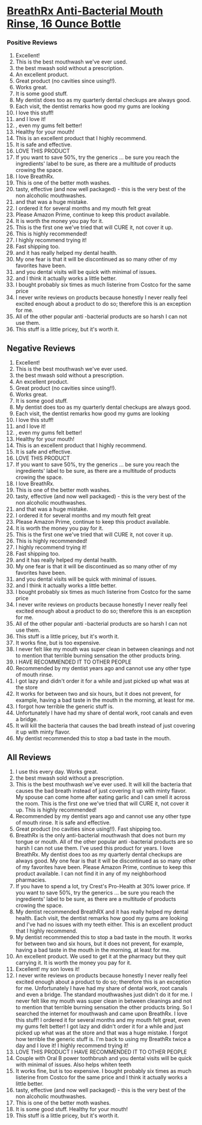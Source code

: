 # [BreathRx Anti-Bacterial Mouth Rinse, 16 Ounce Bottle](https://products.checkmycream.com/products/BreathRx-Anti-Bacterial-Mouth-Rinse-16-Ounce-Bottle.html)

### Positive Reviews

<ol>
      <li>Excellent!</li>
      <li>This is the best mouthwash we&#x27;ve ever used.</li>
      <li>the best mwash sold without a prescription.</li>
      <li>An excellent product.</li>
      <li>Great product (no cavities since using!!).  </li>
      <li>Works great.</li>
      <li>It is some good stuff.</li>
      <li>My dentist does too as my quarterly dental checkups are always good.</li>
      <li>Each visit, the dentist remarks how good my gums are looking</li>
      <li>I love this stuff!</li>
      <li>and I love it!</li>
      <li>, even my gums felt better!</li>
      <li>Healthy for your mouth!</li>
      <li>This is an excellent product that I highly recommend.</li>
      <li>It is safe and effective.</li>
      <li>LOVE THIS PRODUCT</li>
      <li>If you want to save 50%, try the generics ... be sure you reach the ingredients&#x27; label to be sure, as there are a multitude of products crowing the space.</li>
      <li>I love BreathRx.  </li>
      <li>This is one of the better moth washes.</li>
      <li>tasty, effective (and now well packaged) - this is the very best of the non alcoholic mouthwashes.</li>
      <li>and that was a huge mistake.  </li>
      <li>I ordered it for several months and my mouth felt great</li>
      <li>Please Amazon Prime, continue to keep this product available.  </li>
      <li>It is worth the money you pay for it.</li>
      <li>This is the first one we&#x27;ve tried that will CURE it, not cover it up.</li>
      <li>This is highly recommended!</li>
      <li>I highly recommend trying it!</li>
      <li>Fast shipping too.</li>
      <li>and it has really helped my dental health.  </li>
      <li>My one fear is that it will be discontinued as so many other of my favorites have been.  </li>
      <li>and you dental visits will be quick with minimal of issues.</li>
      <li>and I think it actually works a little better.</li>
      <li>I bought probably six times as much listerine from Costco for the same price</li>
      <li>I never write reviews on products because honestly I never really feel excited enough about a product to do so; therefore this is an exception for me.  </li>
      <li>All of the other popular anti -bacterial products are so harsh I can not use them.  </li>
      <li>This stuff is a little pricey, but it&#x27;s worth it.</li>
</ol>


<h2>Negative Reviews</h2>
<ol>
<li> Excellent!</li>
<li> This is the best mouthwash we&#x27;ve ever used.</li>
<li> the best mwash sold without a prescription.</li>
<li> An excellent product.</li>
<li> Great product (no cavities since using!!).  </li>
<li> Works great.</li>
<li> It is some good stuff.</li>
<li> My dentist does too as my quarterly dental checkups are always good.</li>
<li> Each visit, the dentist remarks how good my gums are looking</li>
<li> I love this stuff!</li>
<li> and I love it!</li>
<li> , even my gums felt better!</li>
<li> Healthy for your mouth!</li>
<li> This is an excellent product that I highly recommend.</li>
<li> It is safe and effective.</li>
<li> LOVE THIS PRODUCT</li>
<li> If you want to save 50%, try the generics ... be sure you reach the ingredients&#x27; label to be sure, as there are a multitude of products crowing the space.</li>
<li> I love BreathRx.  </li>
<li> This is one of the better moth washes.</li>
<li> tasty, effective (and now well packaged) - this is the very best of the non alcoholic mouthwashes.</li>
<li> and that was a huge mistake.  </li>
<li> I ordered it for several months and my mouth felt great</li>
<li> Please Amazon Prime, continue to keep this product available.  </li>
<li> It is worth the money you pay for it.</li>
<li> This is the first one we&#x27;ve tried that will CURE it, not cover it up.</li>
<li> This is highly recommended!</li>
<li> I highly recommend trying it!</li>
<li> Fast shipping too.</li>
<li> and it has really helped my dental health.  </li>
<li> My one fear is that it will be discontinued as so many other of my favorites have been.  </li>
<li> and you dental visits will be quick with minimal of issues.</li>
<li> and I think it actually works a little better.</li>
<li> I bought probably six times as much listerine from Costco for the same price</li>
<li> I never write reviews on products because honestly I never really feel excited enough about a product to do so; therefore this is an exception for me.  </li>
<li> All of the other popular anti -bacterial products are so harsh I can not use them.  </li>
<li> This stuff is a little pricey, but it&#x27;s worth it.</li>
<li> It works fine, but is too expensive.</li>
<li> I never felt like my mouth was super clean in between cleanings and not to mention that terrible burning sensation the other products bring.  </li>
<li> I HAVE RECOMMENDED IT TO OTHER PEOPLE</li>
<li> Recommended by my dentist years ago and cannot use any other type of mouth rinse.  </li>
<li> I got lazy and didn&#x27;t order it for a while and just picked up what was at the store</li>
<li> It works  for between two and six hours, but it does not prevent, for example, having a bad taste in the mouth in the morning, at least for me.</li>
<li> I forgot how terrible the generic stuff is.  </li>
<li> Unfortunately I have had my share of dental work, root canals and even a bridge.  </li>
<li> It will kill the bacteria that causes the bad breath instead of just covering it up with minty flavor.</li>
<li> My dentist recommended this to stop a bad taste in the mouth.</li>
</ol>

<h2>All Reviews</h2>

<ol>
    <li> I use this every day.  Works great.</li>
    <li> the best mwash sold without a prescription.</li>
    <li> This is the best mouthwash we&#x27;ve ever used. It will kill the bacteria that causes the bad breath instead of just covering it up with minty flavor. My spouse can come home after eating garlic and I can smell it across the room. This is the first one we&#x27;ve tried that will CURE it, not cover it up. This is highly recommended!</li>
    <li> Recommended by my dentist years ago and cannot use any other type of mouth rinse.  It is safe and effective.</li>
    <li> Great product (no cavities since using!!).  Fast shipping too.</li>
    <li> BreathRx is the only anti-bacterial mouthwash that does not burn my tongue or mouth. All of the other popular anti -bacterial products are so harsh I can not use them.  I&#x27;ve used this product for years.  I love BreathRx.  My dentist does too as my quarterly dental checkups are always good. My one fear is that it will be discontinued as so many other of my favorites have been.  Please Amazon Prime, continue to keep this product available.  I can not find it in any of my neighborhood pharmacies.</li>
    <li> If you have to spend a lot, try Crest&#x27;s Pro-Health at 30% lower price.  If you want to save 50%, try the generics ... be sure you reach the ingredients&#x27; label to be sure, as there are a multitude of products crowing the space.</li>
    <li> My dentist recommended BreathRX and it has really helped my dental health.  Each visit, the dentist remarks how good my gums are looking and I&#x27;ve had no issues with my teeth either.  This is an excellent product that I highly recommend.</li>
    <li> My dentist recommended this to stop a bad taste in the mouth. It works  for between two and six hours, but it does not prevent, for example, having a bad taste in the mouth in the morning, at least for me.</li>
    <li> An excellent product. We used to get it at the pharmacy but they quit carrying it. It is worth the money you pay for it.</li>
    <li> Excellent! my son loves it!</li>
    <li> I never write reviews on products because honestly I never really feel excited enough about a product to do so; therefore this is an exception for me.  Unfortunately I have had my share of dental work, root canals and even a bridge.  The standard mouthwashes just didn&#x27;t do it for me.  I never felt like my mouth was super clean in between cleanings and not to mention that terrible burning sensation the other products bring.  So I searched the internet for mouthwash and came upon BreathRx.  I love this stuff! I ordered it for several months and my mouth felt great, even my gums felt better! I got lazy and didn&#x27;t order it for a while and just picked up what was at the store and that was a huge mistake.  I forgot how terrible the generic stuff is.  I&#x27;m back to using my BreathRx twice a day and I love it! I highly recommend trying it!</li>
    <li> LOVE THIS PRODUCT I HAVE RECOMMENDED IT TO OTHER PEOPLE</li>
    <li> Couple with Oral B power toothbrush and you dental visits will be quick with minimal of issues. Also helps whiten teeth</li>
    <li> It works fine, but is too expensive. I bought probably six times as much listerine from Costco for the same price and I think it actually works a little better.</li>
    <li> tasty, effective (and now well packaged) - this is the very best of the non alcoholic mouthwashes.</li>
    <li> This is one of the better moth washes.</li>
    <li> It is some good stuff. Healthy for your mouth!</li>
    <li> This stuff is a little pricey, but it&#x27;s worth it.</li>
</ol>




